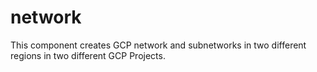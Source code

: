# network

This component creates GCP network and subnetworks in two different regions in two different GCP Projects.
